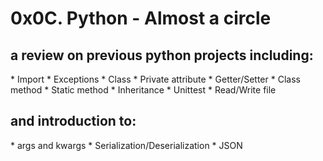 <h1>0x0C. Python - Almost a circle</h1>

<h2>a review on previous python projects including:</h2>
* Import
* Exceptions
* Class
* Private attribute
* Getter/Setter
* Class method
* Static method
* Inheritance
* Unittest
* Read/Write file

<h2>and introduction to:</h2>
* args and kwargs
* Serialization/Deserialization
* JSON
